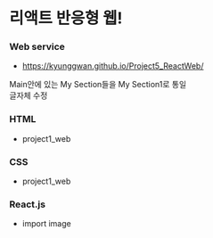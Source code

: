# 리액트 반응형 웹!  
### Web service
+ https://kyunggwan.github.io/Project5_ReactWeb/  

  
 Main안에 있는 My Section들을 My Section1로 통일  
 글자체 수정    
### HTML
+ project1_web
### CSS
+ project1_web
### React.js
+ import image



